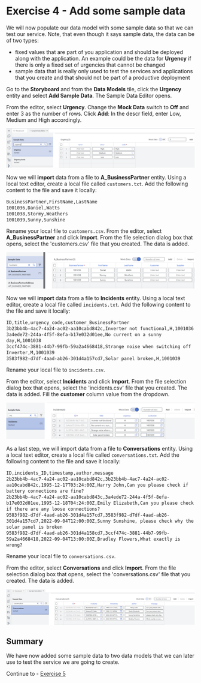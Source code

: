 # Exercise 4 - Add some sample data

We will now populate our data model with some sample data so that we can test our service. Note, that even though it says sample data, the data can be of two types:
- fixed values that are part of you application and should be deployed along with the application. An example could be the data for **Urgency** if there is only a fixed set of urgencies that cannot be changed
- sample data that is really only used to test the services and applications that you create and that should not be part of a productive deployment

Go to the **Storyboard** and from the **Data Models** tile, click the **Urgency** entity and select **Add Sample Data**.
The Sample Data Editor opens.

From the editor, select **Urgency**.
Change the **Mock Data** switch to **Off** and enter 3 as the number of rows.
Click **Add**:
In the descr field, enter Low, Medium and High accordingly.

![](/exercises/Ex4/images/urgencysampledata.png)  

Now we will **import** data from a file to **A_BusinessPartner** entity.
Using a local text editor, create a local file called `customers.txt`.
Add the following content to the file and save it locally:

```
BusinessPartner,FirstName,LastName
1001036,Daniel,Watts
1001038,Stormy,Weathers
1001039,Sunny,Sunshine
```

Rename your local file to `customers.csv`.
From the editor, select **A_BusinessPartner** and click **Import**.
From the file selection dialog box that opens, select the 'customers.csv' file that you created.
The data is added.

![](/exercises/Ex4/images/bpsampledata.png)  

Now we will **import** data from a file to **Incidents** entity.
Using a local text editor, create a local file called `incidents.txt`.
Add the following content to the file and save it locally:

```
ID,title,urgency_code,customer_BusinessPartner
3b23bb4b-4ac7-4a24-ac02-aa10cabd842c,Inverter not functional,H,1001036
3a4ede72-244a-4f5f-8efa-b17e032d01ee,No current on a sunny day,H,1001038
3ccf474c-3881-44b7-99fb-59a2a4668418,Strange noise when switching off Inverter,M,1001039
3583f982-d7df-4aad-ab26-301d4a157cd7,Solar panel broken,H,1001039
```

Rename your local file to `incidents.csv`.

From the editor, select **Incidents** and click **Import**.
From the file selection dialog box that opens, select the 'incidents.csv' file that you created.
The data is added.
Fill the **customer** column value from the dropdown.

![](/exercises/Ex4/images/incidentssample.png) 

As a last step, we will import data from a file to **Conversations** entity.
Using a local text editor, create a local file called `conversations.txt`.
Add the following content to the file and save it locally:

```
ID,incidents_ID,timestamp,author,message
2b23bb4b-4ac7-4a24-ac02-aa10cabd842c,3b23bb4b-4ac7-4a24-ac02-aa10cabd842c,1995-12-17T03:24:00Z,Harry John,Can you please check if battery connections are fine?
2b23bb4b-4ac7-4a24-ac02-aa10cabd843c,3a4ede72-244a-4f5f-8efa-b17e032d01ee,1995-12-18T04:24:00Z,Emily Elizabeth,Can you please check if there are any loose connections?
9583f982-d7df-4aad-ab26-301d4a157cd7,3583f982-d7df-4aad-ab26-301d4a157cd7,2022-09-04T12:00:00Z,Sunny Sunshine, please check why the solar panel is broken
9583f982-d7df-4aad-ab26-301d4a158cd7,3ccf474c-3881-44b7-99fb-59a2a4668418,2022-09-04T13:00:00Z,Bradley Flowers,What exactly is wrong?
```

Rename your local file to `conversations.csv`.

From the editor, select **Conversations** and click **Import**.
From the file selection dialog box that opens, select the 'conversations.csv' file that you created.
The data is added.

![](/exercises/Ex4/images/conversationssample.png) 

## Summary

We have now added some sample data to two data models that we can later use to test the service we are going to create.

Continue to - [Exercise 5](../Ex5/README.md)

